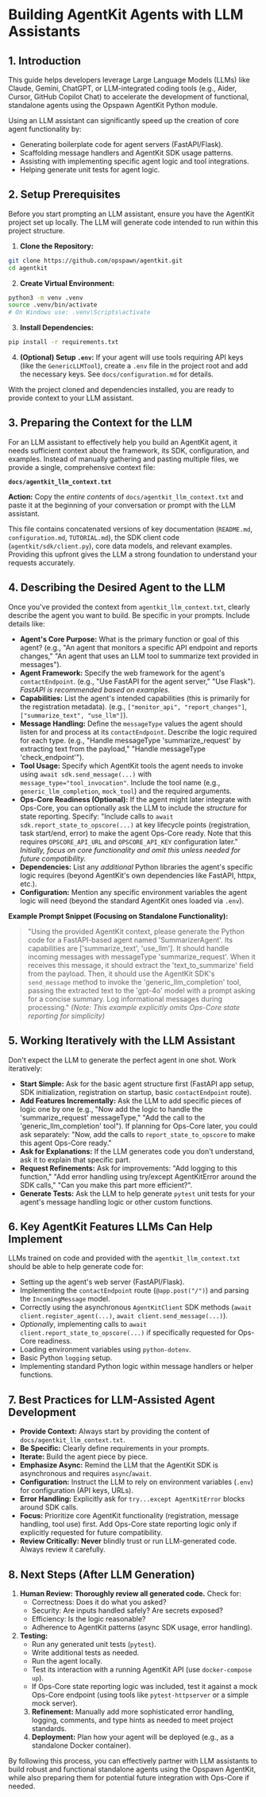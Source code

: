 # Building AgentKit Agents with LLM Assistants

## 1. Introduction

This guide helps developers leverage Large Language Models (LLMs) like Claude, Gemini, ChatGPT, or LLM-integrated coding tools (e.g., Aider, Cursor, GitHub Copilot Chat) to accelerate the development of functional, standalone agents using the Opspawn AgentKit Python module.

Using an LLM assistant can significantly speed up the creation of core agent functionality by:
*   Generating boilerplate code for agent servers (FastAPI/Flask).
*   Scaffolding message handlers and AgentKit SDK usage patterns.
*   Assisting with implementing specific agent logic and tool integrations.
*   Helping generate unit tests for agent logic.

## 2. Setup Prerequisites

Before you start prompting an LLM assistant, ensure you have the AgentKit project set up locally. The LLM will generate code intended to run within this project structure.

1.  **Clone the Repository:**
   ```bash
   git clone https://github.com/opspawn/agentkit.git
   cd agentkit
   ```
2.  **Create Virtual Environment:**
   ```bash
   python3 -m venv .venv
   source .venv/bin/activate
   # On Windows use: .venv\Scripts\activate
   ```
3.  **Install Dependencies:**
   ```bash
   pip install -r requirements.txt
   ```
4.  **(Optional) Setup `.env`:** If your agent will use tools requiring API keys (like the `GenericLLMTool`), create a `.env` file in the project root and add the necessary keys. See `docs/configuration.md` for details.

With the project cloned and dependencies installed, you are ready to provide context to your LLM assistant.

## 3. Preparing the Context for the LLM

For an LLM assistant to effectively help you build an AgentKit agent, it needs sufficient context about the framework, its SDK, configuration, and examples. Instead of manually gathering and pasting multiple files, we provide a single, comprehensive context file:

**`docs/agentkit_llm_context.txt`**

**Action:** Copy the *entire contents* of `docs/agentkit_llm_context.txt` and paste it at the beginning of your conversation or prompt with the LLM assistant.

This file contains concatenated versions of key documentation (`README.md`, `configuration.md`, `TUTORIAL.md`), the SDK client code (`agentkit/sdk/client.py`), core data models, and relevant examples. Providing this upfront gives the LLM a strong foundation to understand your requests accurately.

## 4. Describing the Desired Agent to the LLM

Once you've provided the context from `agentkit_llm_context.txt`, clearly describe the agent you want to build. Be specific in your prompts. Include details like:

*   **Agent's Core Purpose:** What is the primary function or goal of this agent? (e.g., "An agent that monitors a specific API endpoint and reports changes," "An agent that uses an LLM tool to summarize text provided in messages").
*   **Agent Framework:** Specify the web framework for the agent's `contactEndpoint`. (e.g., "Use FastAPI for the agent server," "Use Flask"). *FastAPI is recommended based on examples.*
*   **Capabilities:** List the agent's intended capabilities (this is primarily for the registration metadata). (e.g., `["monitor_api", "report_changes"]`, `["summarize_text", "use_llm"]`).
*   **Message Handling:** Define the `messageType` values the agent should listen for and process at its `contactEndpoint`. Describe the logic required for each type. (e.g., "Handle messageType 'summarize_request' by extracting text from the payload," "Handle messageType 'check_endpoint'").
*   **Tool Usage:** Specify which AgentKit tools the agent needs to invoke using `await sdk.send_message(...)` with `message_type="tool_invocation"`. Include the tool name (e.g., `generic_llm_completion`, `mock_tool`) and the required arguments.
*   **Ops-Core Readiness (Optional):** If the agent might later integrate with Ops-Core, you can optionally ask the LLM to include the *structure* for state reporting. Specify: "Include calls to `await sdk.report_state_to_opscore(...)` at key lifecycle points (registration, task start/end, error) to make the agent Ops-Core ready. Note that this requires `OPSCORE_API_URL` and `OPSCORE_API_KEY` configuration later." *Initially, focus on core functionality and omit this unless needed for future compatibility.*
*   **Dependencies:** List any *additional* Python libraries the agent's specific logic requires (beyond AgentKit's own dependencies like FastAPI, httpx, etc.).
*   **Configuration:** Mention any specific environment variables the agent logic will need (beyond the standard AgentKit ones loaded via `.env`).

**Example Prompt Snippet (Focusing on Standalone Functionality):**

> "Using the provided AgentKit context, please generate the Python code for a FastAPI-based agent named 'SummarizerAgent'.
> Its capabilities are ['summarize_text', 'use_llm'].
> It should handle incoming messages with messageType 'summarize_request'. When it receives this message, it should extract the 'text_to_summarize' field from the payload.
> Then, it should use the AgentKit SDK's `send_message` method to invoke the 'generic_llm_completion' tool, passing the extracted text to the 'gpt-4o' model with a prompt asking for a concise summary.
> Log informational messages during processing."
> *(Note: This example explicitly omits Ops-Core state reporting for simplicity)*

## 5. Working Iteratively with the LLM Assistant

Don't expect the LLM to generate the perfect agent in one shot. Work iteratively:

*   **Start Simple:** Ask for the basic agent structure first (FastAPI app setup, SDK initialization, registration on startup, basic `contactEndpoint` route).
*   **Add Features Incrementally:** Ask the LLM to add specific pieces of logic one by one (e.g., "Now add the logic to handle the 'summarize_request' messageType," "Add the call to the 'generic_llm_completion' tool"). If planning for Ops-Core later, you could ask separately: "Now, add the calls to `report_state_to_opscore` to make this agent Ops-Core ready."
*   **Ask for Explanations:** If the LLM generates code you don't understand, ask it to explain that specific part.
*   **Request Refinements:** Ask for improvements: "Add logging to this function," "Add error handling using try/except AgentKitError around the SDK calls," "Can you make this part more efficient?".
*   **Generate Tests:** Ask the LLM to help generate `pytest` unit tests for your agent's message handling logic or other custom functions.

## 6. Key AgentKit Features LLMs Can Help Implement

LLMs trained on code and provided with the `agentkit_llm_context.txt` should be able to help generate code for:

*   Setting up the agent's web server (FastAPI/Flask).
*   Implementing the `contactEndpoint` route (`@app.post("/")`) and parsing the `IncomingMessage` model.
*   Correctly using the asynchronous `AgentKitClient` SDK methods (`await client.register_agent(...)`, `await client.send_message(...)`).
*   *Optionally*, implementing calls to `await client.report_state_to_opscore(...)` if specifically requested for Ops-Core readiness.
*   Loading environment variables using `python-dotenv`.
*   Basic Python `logging` setup.
*   Implementing standard Python logic within message handlers or helper functions.

## 7. Best Practices for LLM-Assisted Agent Development

*   **Provide Context:** Always start by providing the content of `docs/agentkit_llm_context.txt`.
*   **Be Specific:** Clearly define requirements in your prompts.
*   **Iterate:** Build the agent piece by piece.
*   **Emphasize Async:** Remind the LLM that the AgentKit SDK is asynchronous and requires `async`/`await`.
*   **Configuration:** Instruct the LLM to rely on environment variables (`.env`) for configuration (API keys, URLs).
*   **Error Handling:** Explicitly ask for `try...except AgentKitError` blocks around SDK calls.
*   **Focus:** Prioritize core AgentKit functionality (registration, message handling, tool use) first. Add Ops-Core state reporting logic only if explicitly requested for future compatibility.
*   **Review Critically:** **Never** blindly trust or run LLM-generated code. Always review it carefully.

## 8. Next Steps (After LLM Generation)

1.  **Human Review:** **Thoroughly review all generated code.** Check for:
    *   Correctness: Does it do what you asked?
    *   Security: Are inputs handled safely? Are secrets exposed?
    *   Efficiency: Is the logic reasonable?
    *   Adherence to AgentKit patterns (async SDK usage, error handling).
2.  **Testing:**
    *   Run any generated unit tests (`pytest`).
    *   Write additional tests as needed.
    *   Run the agent locally.
    *   Test its interaction with a running AgentKit API (use `docker-compose up`).
    *   If Ops-Core state reporting logic was included, test it against a mock Ops-Core endpoint (using tools like `pytest-httpserver` or a simple mock server).
    3.  **Refinement:** Manually add more sophisticated error handling, logging, comments, and type hints as needed to meet project standards.
    4.  **Deployment:** Plan how your agent will be deployed (e.g., as a standalone Docker container).

By following this process, you can effectively partner with LLM assistants to build robust and functional standalone agents using the Opspawn AgentKit, while also preparing them for potential future integration with Ops-Core if needed.